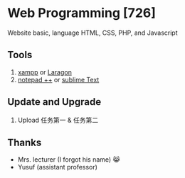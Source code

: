 # Web Programming [726]
Website basic, language HTML, CSS, PHP, and Javascript

## Tools
1. [xampp](https://www.apachefriends.org/download.html) or [Laragon](https://laragon.org/download/index.html)
3. [notepad ++](https://notepad-plus-plus.org/downloads/) or [sublime Text](https://www.sublimetext.com/download)

## Update and Upgrade
1. Upload 任务第一 & 任务第二

## Thanks
- Mrs. lecturer (I forgot his name) 😹 
- Yusuf (assistant professor)
